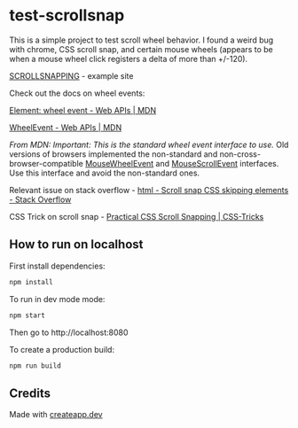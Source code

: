 # test-scrollsnap

This is a simple project to test scroll wheel behavior. I found a weird bug with chrome, CSS scroll snap, and certain mouse wheels (appears to be when a mouse wheel click registers a delta of more than +/-120).

[SCROLLSNAPPING](https://scrollsnap-testing.netlify.app/) - example site

Check out the docs on wheel events:

[Element: wheel event - Web APIs | MDN](https://developer.mozilla.org/en-US/docs/Web/API/Element/wheel_event)

[WheelEvent - Web APIs | MDN](https://developer.mozilla.org/en-US/docs/Web/API/WheelEvent)

_From MDN:_ _Important: This is the standard wheel event interface to use._ Old versions of browsers implemented the non-standard and non-cross-browser-compatible [MouseWheelEvent](https://developer.mozilla.org/en-US/docs/Web/API/MouseWheelEvent) and [MouseScrollEvent](https://developer.mozilla.org/en-US/docs/Web/API/MouseScrollEvent) interfaces. Use this interface and avoid the non-standard ones.

Relevant issue on stack overflow - [html - Scroll snap CSS skipping elements - Stack Overflow](https://stackoverflow.com/questions/61726927/scroll-snap-css-skipping-elements)

CSS Trick on scroll snap - [Practical CSS Scroll Snapping | CSS-Tricks](https://css-tricks.com/practical-css-scroll-snapping/)

## How to run on localhost

First install dependencies:

```sh
npm install
```

To run in dev mode mode:

```sh
npm start
```

Then go to http://localhost:8080

To create a production build:

```sh
npm run build
```

## Credits

Made with [createapp.dev](https://createapp.dev/)
